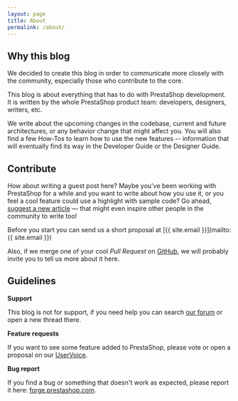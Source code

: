 ```yaml
---
layout: page
title: About
permalink: /about/
---
```


## Why this blog

We decided to create this blog in order to communicate more closely with the community, especially those who contribute to the core.

This blog is about everything that has to do with PrestaShop development. It is written by the whole PrestaShop product team: developers, designers, writers, etc.

We write about the upcoming changes in the codebase, current and future architectures, or any behavior change that might affect you. You will also find a few How-Tos to learn how to use the new features -- information that will eventually find its way in the Developer Guide or the Designer Guide.

## Contribute

How about writing a guest post here? Maybe you've been working with PrestaShop for a while and you want to write about how you use it, or you feel a cool feature could use a highlight with sample code? Go ahead, [suggest a new article](http://build.prestashop.com/howtos/misc/how-to-write-on-this-blog/) — that might even inspire other people in the community to write too!

Before you start you can send us a short proposal at [{{ site.email }}](mailto:{{ site.email }})

Also, if we merge one of your cool *Pull Request* on [GitHub](http://gihub.com/PrestaShop/PrestaShop), we will probably invite you to tell us more about it here.

## Guidelines

**Support**

This blog is not for support, if you need help you can search [our forum](http://www.prestashop.com/forums) or open a new thread there.

**Feature requests**

If you want to see some feature added to PrestaShop, please vote or open a proposal on our [UserVoice](http://feedback.prestashop.com/forums/124931-general).

**Bug report**

If you find a bug or something that doesn't work as expected, please report it here: [forge.prestashop.com](http://forge.prestashop.com).
